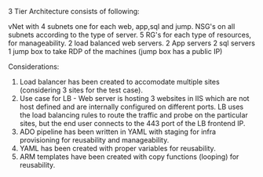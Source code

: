 3 Tier Architecture consists of following:

vNet with 4 subnets one for each web, app,sql and jump.
NSG's on all subnets according to the type of server. 
5 RG's for each type of resources, for manageability. 
2 load balanced web servers.
2 App servers
2 sql servers
1 jump box to take RDP of the machines (jump box has a public IP)


Considerations:
1. Load balancer has been created to accomodate multiple sites (considering 3 sites for the test case).
2. Use case for LB - Web server is hosting 3 websites in IIS which are not host defined and are internally configured on different ports. LB uses the load balancing rules to route the traffic and probe on the particular sites, but the end user connects to the 443 port of the LB frontend IP.
3. ADO pipeline has been written in YAML with staging for infra provisioning for reusability and manageability. 
4. YAML has been created with proper variables for reusability.
5. ARM templates have been created with copy functions (looping) for reusability. 


